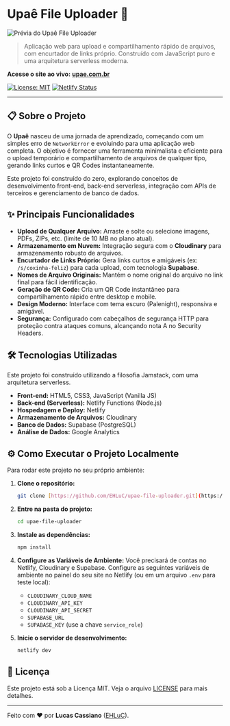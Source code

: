 # Upaê File Uploader 🚀

![Prévia do Upaê File Uploader](https://upae.com.br/social-preview.png)

> Aplicação web para upload e compartilhamento rápido de arquivos, com encurtador de links próprio. Construído com JavaScript puro e uma arquitetura serverless moderna.

**Acesse o site ao vivo:** **[upae.com.br](https://upae.com.br/)**

[![License: MIT](https://img.shields.io/badge/License-MIT-yellow.svg)](https://opensource.org/licenses/MIT)
[![Netlify Status](https://api.netlify.com/api/v1/badges/95a7eac0-b9ce-47f7-9216-5a2441e30301/deploy-status)](https://app.netlify.com/sites/ehluc/deploys)

---

## 📋 Sobre o Projeto

O **Upaê** nasceu de uma jornada de aprendizado, começando com um simples erro de `NetworkError` e evoluindo para uma aplicação web completa. O objetivo é fornecer uma ferramenta minimalista e eficiente para o upload temporário e compartilhamento de arquivos de qualquer tipo, gerando links curtos e QR Codes instantaneamente.

Este projeto foi construído do zero, explorando conceitos de desenvolvimento front-end, back-end serverless, integração com APIs de terceiros e gerenciamento de banco de dados.

## ✨ Principais Funcionalidades

- **Upload de Qualquer Arquivo:** Arraste e solte ou selecione imagens, PDFs, ZIPs, etc. (limite de 10 MB no plano atual).
- **Armazenamento em Nuvem:** Integração segura com o **Cloudinary** para armazenamento robusto de arquivos.
- **Encurtador de Links Próprio:** Gera links curtos e amigáveis (ex: `/s/coxinha-feliz`) para cada upload, com tecnologia **Supabase**.
- **Nomes de Arquivo Originais:** Mantém o nome original do arquivo no link final para fácil identificação.
- **Geração de QR Code:** Cria um QR Code instantâneo para compartilhamento rápido entre desktop e mobile.
- **Design Moderno:** Interface com tema escuro (Palenight), responsiva e amigável.
- **Segurança:** Configurado com cabeçalhos de segurança HTTP para proteção contra ataques comuns, alcançando nota A no Security Headers.

## 🛠️ Tecnologias Utilizadas

Este projeto foi construído utilizando a filosofia Jamstack, com uma arquitetura serverless.

- **Front-end:** HTML5, CSS3, JavaScript (Vanilla JS)
- **Back-end (Serverless):** Netlify Functions (Node.js)
- **Hospedagem e Deploy:** Netlify
- **Armazenamento de Arquivos:** Cloudinary
- **Banco de Dados:** Supabase (PostgreSQL)
- **Análise de Dados:** Google Analytics

## ⚙️ Como Executar o Projeto Localmente

Para rodar este projeto no seu próprio ambiente:

1.  **Clone o repositório:**
    ```bash
    git clone [https://github.com/EHLuC/upae-file-uploader.git](https://github.com/EHLuC/upae-file-uploader.git)
    ```
2.  **Entre na pasta do projeto:**
    ```bash
    cd upae-file-uploader
    ```
3.  **Instale as dependências:**
    ```bash
    npm install
    ```
4.  **Configure as Variáveis de Ambiente:**
    Você precisará de contas no Netlify, Cloudinary e Supabase. Configure as seguintes variáveis de ambiente no painel do seu site no Netlify (ou em um arquivo `.env` para teste local):

    - `CLOUDINARY_CLOUD_NAME`
    - `CLOUDINARY_API_KEY`
    - `CLOUDINARY_API_SECRET`
    - `SUPABASE_URL`
    - `SUPABASE_KEY` (use a chave `service_role`)

5.  **Inicie o servidor de desenvolvimento:**
    ```bash
    netlify dev
    ```

## 📄 Licença

Este projeto está sob a Licença MIT. Veja o arquivo [LICENSE](LICENSE) para mais detalhes.

---

Feito com ❤️ por **Lucas Cassiano** ([EHLuC](https://github.com/EHLuC)).
